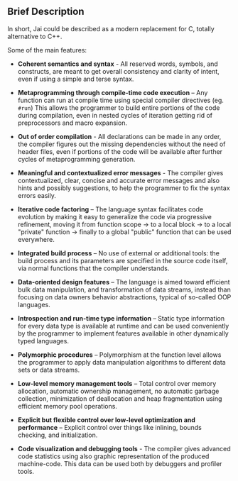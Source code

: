Brief Description
-----------------

In short, Jai could be described as a modern replacement for C, totally alternative to C++.

Some of the main features:

- **Coherent semantics and syntax** - All reserved words, symbols, and constructs, are meant to get overall consistency and clarity of intent, even if using a simple and terse syntax.

- **Metaprogramming through compile-time code execution** – Any function can run at compile time using special compiler directives (eg. `#run`) This allows the programmer to build entire portions of the code during compilation, even in nested cycles of iteration getting rid of preprocessors and macro expansion. 

- **Out of order compilation** - All declarations can be made in any order, the compiler figures out the missing dependencies without the need of header files, even if portions of the code will be available after further cycles of metaprogramming generation.

- **Meaningful and contextualized error messages** - The compiler gives contextualized, clear, concise and accurate error messages and also hints and possibly suggestions, to help the programmer to fix the syntax errors easily.

- **Iterative code factoring** – The language syntax facilitates code evolution by making it easy to generalize the code via progressive refinement, moving it from function scope → to a local block → to a local "private" function → finally to a global "public" function that can be used everywhere.

- **Integrated build process** – No use of external or additional tools: the build process and its parameters are specified in the source code itself, via normal functions that the compiler understands.

- **Data-oriented design features** – The language is aimed toward efficient bulk data manipulation, and transformation of data streams, instead than focusing on data owners behavior abstractions, typical of so-called OOP languages. 

- **Introspection and run-time type information** – Static type information for every data type is available at runtime and can be used conveniently by the programmer to implement features available in other dynamically typed languages.

- **Polymorphic procedures** – Polymorphism at the function level allows the programmer to apply data manipulation algorithms to different data sets or data streams.

- **Low-level memory management tools** – Total control over memory allocation, automatic ownership management, no automatic garbage collection, minimization of deallocation and heap fragmentation using efficient memory pool operations.

- **Explicit but flexible control over low-level optimization and performance** – Explicit control over things like inlining, bounds checking, and initialization.

- **Code visualization and debugging tools** - The compiler gives advanced code statistics using also graphic representation of the produced machine-code. This data can be used both by debuggers and profiler tools. 